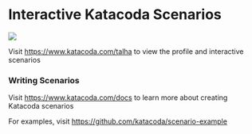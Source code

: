 # Interactive Katacoda Scenarios

[![](http://shields.katacoda.com/katacoda/talha/count.svg)](https://www.katacoda.com/talha "Get your profile on Katacoda.com")

Visit https://www.katacoda.com/talha to view the profile and interactive scenarios

### Writing Scenarios
Visit https://www.katacoda.com/docs to learn more about creating Katacoda scenarios

For examples, visit https://github.com/katacoda/scenario-example
